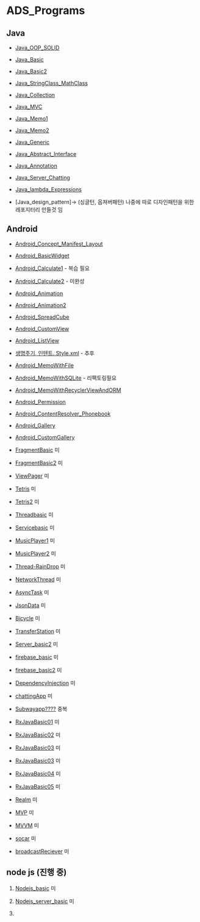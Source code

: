 # ADS_Programs

## Java
+ [Java_OOP_SOLID](https://github.com/youjisang/ADS_Java_OOP_SOLID.git)

+ [Java_Basic](https://github.com/youjisang/ADS_Java_Basic.git)

+ [Java_Basic2](https://github.com/youjisang/ADS_Java_Basic2.git) 

+ [Java_StringClass_MathClass](https://github.com/youjisang/ADS_Java_StringClass_MathClass.git)

+ [Java_Collection](https://github.com/youjisang/ADS_Java_Collection.git)

+ [Java_MVC](https://github.com/youjisang/ADS_Java_MVC.git)

+ [Java_Memo1](https://github.com/youjisang/ADS_Java_Memo1.git) 

+ [Java_Memo2](https://github.com/youjisang/ADS_Java_Memo2.git) 

+ [Java_Generic](https://github.com/youjisang/ADS_Java_Generic.git)

+ [Java_Abstract_Interface](https://github.com/youjisang/ADS_Java_Abstract_Interface.git)

+ [Java_Annotation](https://github.com/youjisang/ADS_Java_Annotation.git)

+ [Java_Server_Chatting](https://github.com/youjisang/ADS_Java_Server_Chatting.git)

+ [Java_lambda_Expressions](https://github.com/youjisang/ADS_Java_Lambda_Expressions.git)

+ [Java_design_pattern]-> (싱글턴, 옵져버패턴) 나중에 따로 디자인패턴을 위한 레포지터리 만들것 임


## Android

- [Android_Concept_Manifest_Layout](https://github.com/youjisang/Android_Concept_Manifest_Layout.git)

- [Android_BasicWidget](https://github.com/youjisang/ADS_Android_BasicWidget.git)

- [Android_Calculate1](https://github.com/youjisang/ADS_Android_Calculate1.git) - 복습 필요

- [Android_Calculate2]() - 미완성

- [Android_Animation](https://github.com/youjisang/ADS_Android_Animation.git)
 
- [Android_Animation2](https://github.com/youjisang/ADS_Android_Animation2.git)

- [Android_SpreadCube](https://github.com/youjisang/ADS_Android_SpreadCube.git)
 
- [Android_CustomView](https://github.com/youjisang/ADS_Android_CustomView.git)
 
- [Android_ListView](https://github.com/youjisang/ADS_Android_ListView.git)

- [생명주기, 인텐트. Style.xml]() - 추후

- [Android_MemoWithFile](https://github.com/youjisang/ADS_Android_MemoWithFile.git)

- [Android_MemoWithSQLite](https://github.com/youjisang/ADS_Android_MemoWithSQLite.git) - 리팩토링필요

- [Android_MemoWithRecyclerViewAndORM](https://github.com/youjisang/ADS_Android_MemoWithRecyclerViewAndORM.git)
 
- [Android_Permission](https://github.com/youjisang/ADS_Android_Permission.git)
 
- [Android_ContentResolver_Phonebook](https://github.com/youjisang/ADS_Android_ContentResolver_Phonebook.git)

- [Android_Gallery](https://github.com/youjisang/ADS_Android_Gallery.git)

- [Android_CustomGallery](https://github.com/youjisang/ADS_Android_CustomGallery.git)

- [FragmentBasic](https://github.com/youjisang/FragmentBasic1.git) 미

- [FragmentBasic2](https://github.com/youjisang/FragmentBasic2.git) 미

- [ViewPager]() 미
 
- [Tetris](https://github.com/youjisang/Tetris.git) 미
 
- [Tetris2](https://github.com/youjisang/Tetris2.git) 미
 
- [Threadbasic](https://github.com/youjisang/threadbasic.git) 미

- [Servicebasic](https://github.com/youjisang/ServiceBasic.git) 미

- [MusicPlayer1](https://github.com/youjisang/MusicPlayer.git) 미

- [MusicPlayer2](https://github.com/youjisang/MusicPlayer2.git) 미

- [Thread-RainDrop](https://github.com/youjisang/Thread-RainDrop.git) 미

- [NetworkThread](https://github.com/youjisang/Thread-RainDrop.git) 미

- [AsyncTask](https://github.com/youjisang/AsyncTask.git) 미

- [JsonData](https://github.com/youjisang/JsonData.git) 미

- [Bicycle](https://github.com/youjisang/Bicycle.git) 미

- [TransferStation](https://github.com/youjisang/TransferStation.git) 미

- [Server_basic2](https://github.com/youjisang/Server_Basic2.git) 미

- [firebase_basic](https://github.com/youjisang/FireBase_Basic.git) 미

- [firebase_basic2](https://github.com/youjisang/FireBase_Basic2.git) 미

- [DependencyInjection](https://github.com/youjisang/DependencyInjection.git) 미

- [chattingApp](https://github.com/youjisang/Chatting-App.git) 미

- [Subwayapp????](https://github.com/youjisang/SubwayApp.git) 중복
 
- [RxJavaBasic01](https://github.com/youjisang/RxJavaBasic01.git) 미

- [RxJavaBasic02](https://github.com/youjisang/RxJavaBasic02.git) 미

- [RxJavaBasic03](https://github.com/youjisang/RxJavaBasic03.git) 미

- [RxJavaBasic03](https://github.com/youjisang/RxJavaBasic03.git) 미

- [RxJavaBasic04](https://github.com/youjisang/RxJavaBasic04.git) 미

- [RxJavaBasic05](https://github.com/youjisang/RxJavaBasic05.git) 미

- [Realm](https://github.com/youjisang/Realm.git) 미

- [MVP](https://github.com/youjisang/mvp.git) 미

- [MVVM](https://github.com/youjisang/MVVM.git) 미

- [socar](https://github.com/youjisang/socar.git) 미

- [broadcastReciever](https://github.com/youjisang/broadcastReciever.git) 미


## node js (진행 중)

1. [Nodejs_basic](https://github.com/youjisang/nodejs_basic.git) 미

2. [Nodejs_server_basic](https://github.com/youjisang/nodejs_server_basic.git) 미

3. 
